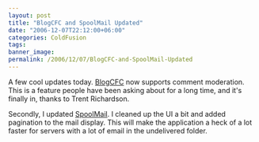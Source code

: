```yaml
---
layout: post
title: "BlogCFC and SpoolMail Updated"
date: "2006-12-07T22:12:00+06:00"
categories: ColdFusion 
tags: 
banner_image: 
permalink: /2006/12/07/BlogCFC-and-SpoolMail-Updated
---
```


A few cool updates today. <a href="http://blogcfc.riaforge.org">BlogCFC</a> now supports comment moderation. This is a feature people have been asking about for a long time, and it's finally in, thanks to Trent Richardson. 

Secondly, I updated <a href="http://spoolmail.riaforge.org">SpoolMail</a>. I cleaned up the UI a bit and added pagination to the mail display. This will make the application a heck of a lot faster for servers with a lot of email in the undelivered folder.